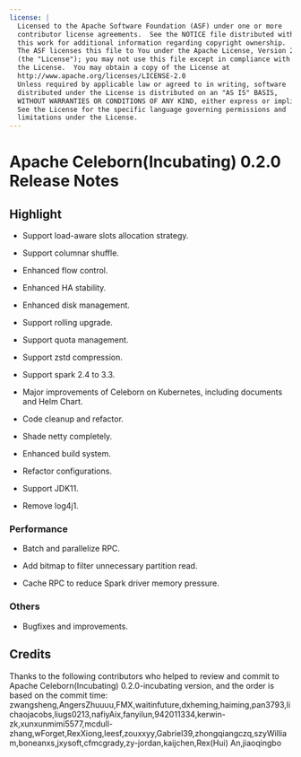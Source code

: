 ```yaml
---
license: |
  Licensed to the Apache Software Foundation (ASF) under one or more
  contributor license agreements.  See the NOTICE file distributed with
  this work for additional information regarding copyright ownership.
  The ASF licenses this file to You under the Apache License, Version 2.0
  (the "License"); you may not use this file except in compliance with
  the License.  You may obtain a copy of the License at
  http://www.apache.org/licenses/LICENSE-2.0
  Unless required by applicable law or agreed to in writing, software
  distributed under the License is distributed on an "AS IS" BASIS,
  WITHOUT WARRANTIES OR CONDITIONS OF ANY KIND, either express or implied.
  See the License for the specific language governing permissions and
  limitations under the License.
---
```


# Apache Celeborn(Incubating) 0.2.0 Release Notes

## Highlight

- Support load-aware slots allocation strategy.

- Support columnar shuffle.

- Enhanced flow control.

- Enhanced HA stability.

- Enhanced disk management.

- Support rolling upgrade.

- Support quota management.

- Support zstd compression.

- Support spark 2.4 to 3.3.

- Major improvements of Celeborn on Kubernetes, including documents and Helm Chart.

- Code cleanup and refactor.

- Shade netty completely.

- Enhanced build system.

- Refactor configurations.

- Support JDK11.

- Remove log4j1.

### Performance

- Batch and parallelize RPC.

- Add bitmap to filter unnecessary partition read.

- Cache RPC to reduce Spark driver memory pressure.

### Others

- Bugfixes and improvements.

## Credits

Thanks to the following contributors who helped to review and commit to Apache Celeborn(Incubating)
0.2.0-incubating version, and the order is based on the commit time:
zwangsheng,AngersZhuuuu,FMX,waitinfuture,dxheming,haiming,pan3793,lichaojacobs,liugs0213,nafiyAix,fanyilun,942011334,kerwin-zk,xunxunmimi5577,mcdull-zhang,wForget,RexXiong,leesf,zouxxyy,Gabriel39,zhongqiangczq,szyWilliam,boneanxs,jxysoft,cfmcgrady,zy-jordan,kaijchen,Rex(Hui) An,jiaoqingbo